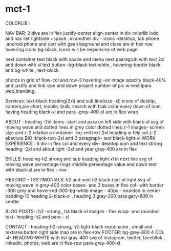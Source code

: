 # mct-1
COLORLIB :

NAV BAR:
2 divs are in flex justify-center align-center
 in div colorlib lodo and nav list rightside +space .
 in another div - icons -desktop, tab phone ,android phone and cart with geen baground and close are in flex row
hovering icons bg-black,
icons will be responsive of web page.

next container text black with space  and menu 
 next paaragrph with text 2xl and down with xl text 
 button -bg-black text white , hovering-border black and bg-white , text-black

 photos in grid of flow-col and row-3 hovering -on image opacity black-40% and justify end link icon
 and down project number of pic w
 next lpara web,branding.

 Services: text-black  heading(2xl) and sub line(size -xl)
 icons of desktp, camera,pie chart, mobile, bulb, search with blak color
 every down of icon having heading black-xl and para -grey-400-xl are in flex wrap


 ABOUT :
 heading -2xl items -start and para on left side with black-xl
 svg of moving wave and dotted lines in grey color 
 dotted lines z-1
 images- screen size and z-2 relative
 a container -bg-red text-2xl heading in felx col z-2 absolute
BIO :black-text-2xl and 2 paragraph- text black-light-xl
WORK EXPERIENCE : 6 div in flex col and 
every div- desktop icon and text strong heading -2xl and about light -2xl and year gray-400 are in flex


SKILLS: heading-h2 strong and sub heading light xl in next line
svg of moving wave
perventage rings :middle perventage value and down text with black-xl are in flex - row

 HEADING - TESTIMONIALS: h2 and next h3 black-text-xl-light
 svg of moving wave in grey-400 color 
boxes-  and 3 boxes in flex col- with border -300 grey and hover:red-900-bg-white
image - 40px - rounded in center padding-10 
heading 2-black-xl , heading 3 gray-300
para gery-800 in center.

BLOG POSTS-:
h2 -strong , h4 black-xl
images - flex wrap- and rounded text- hesding-h2 and para - xl

CONTACT : heading-h2-strong, h2-light-black
input:name , email and textarea
button right side map are in flex-row
    FOOTER: bg-grey-800
    4 COL :4- HEADING-WHITE with list gray-400
    svg of instagram, twitter, facebllok , linkedin, photos, web are in flex-row
    para-grey-400-xl
